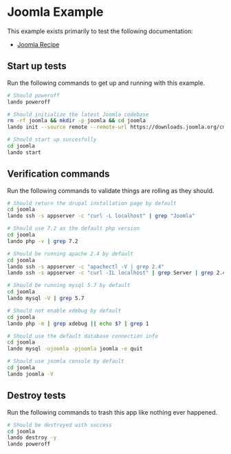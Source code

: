 Joomla Example
==============

This example exists primarily to test the following documentation:

* [Joomla Recipe](https://docs.devwithlando.io/tutorials/joomla.html)

Start up tests
--------------

Run the following commands to get up and running with this example.

```bash
# Should poweroff
lando poweroff

# Should initialize the latest Joomla codebase
rm -rf joomla && mkdir -p joomla && cd joomla
lando init --source remote --remote-url https://downloads.joomla.org/cms/joomla3/3-9-2/Joomla_3-9-2-Stable-Full_Package.tar.gz --recipe joomla --webroot . --name lando-joomla

# Should start up succesfully
cd joomla
lando start
```

Verification commands
---------------------

Run the following commands to validate things are rolling as they should.

```bash
# Should return the drupal installation page by default
cd joomla
lando ssh -s appserver -c "curl -L localhost" | grep "Joomla"

# Should use 7.2 as the default php version
cd joomla
lando php -v | grep 7.2

# Should be running apache 2.4 by default
cd joomla
lando ssh -s appserver -c "apachectl -V | grep 2.4"
lando ssh -s appserver -c "curl -IL localhost" | grep Server | grep 2.4

# Should be running mysql 5.7 by default
cd joomla
lando mysql -V | grep 5.7

# Should not enable xdebug by default
cd joomla
lando php -m | grep xdebug || echo $? | grep 1

# Should use the default database connection info
cd joomla
lando mysql -ujoomla -pjoomla joomla -e quit

# Should use joomla console by default
cd joomla
lando joomla -V
```

Destroy tests
-------------

Run the following commands to trash this app like nothing ever happened.

```bash
# Should be destroyed with success
cd joomla
lando destroy -y
lando poweroff
```
